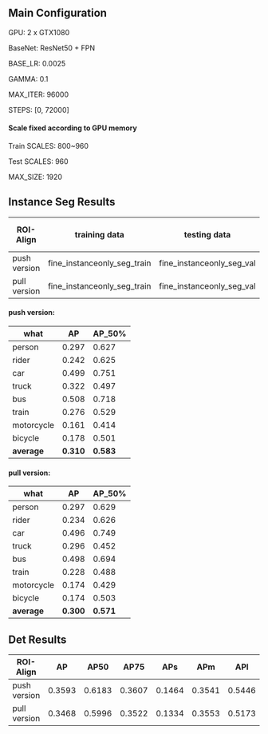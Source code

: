 ## Main Configuration

GPU: 2 x GTX1080

BaseNet: ResNet50 + FPN

BASE_LR: 0.0025

GAMMA: 0.1

MAX_ITER: 96000

STEPS: [0, 72000]

#### Scale fixed according to GPU memory

Train SCALES: 800~960

Test SCALES: 960

MAX_SIZE: 1920


## Instance Seg Results

| ROI-Align    | training data               | testing data              | AP      | AP@0.5  | training time (2 x GTX1080)  |
|--------------|-----------------------------|---------------------------|---------|---------|------------------------------|
| push version | fine_instanceonly_seg_train | fine_instanceonly_seg_val | 31.0    | 58.3    | 0.73s / iter                 |
| pull version | fine_instanceonly_seg_train | fine_instanceonly_seg_val | 30.0    | 57.1    | 2.19s / iter                 |

#### push version:

| what           |             AP     |   AP_50%      |
|----------------|--------------------|---------------|
| person         |          0.297     |    0.627      |
| rider          |          0.242     |    0.625      |
| car            |          0.499     |    0.751      |
| truck          |          0.322     |    0.497      |
| bus            |          0.508     |    0.718      |
| train          |          0.276     |    0.529      |
| motorcycle     |          0.161     |    0.414      |
| bicycle        |          0.178     |    0.501      |
| **average**    |          **0.310** |    **0.583**  |

#### pull version:

| what           |             AP     |   AP_50%      |
|----------------|--------------------|---------------|
| person         |          0.297     |    0.629      |
| rider          |          0.234     |    0.626      |
| car            |          0.496     |    0.749      |
| truck          |          0.296     |    0.452      |
| bus            |          0.498     |    0.694      |
| train          |          0.228     |    0.488      |
| motorcycle     |          0.174     |    0.429      |
| bicycle        |          0.174     |    0.503      |
| **average**    |          **0.300** |    **0.571**  |

## Det Results

| ROI-Align    | AP     | AP50   | AP75   | APs    | APm    | APl    |
|--------------|--------|--------|--------|--------|--------|--------|
| push version | 0.3593 | 0.6183 | 0.3607 | 0.1464 | 0.3541 | 0.5446 |
| pull version | 0.3468 | 0.5996 | 0.3522 | 0.1334 | 0.3553 | 0.5173 |

